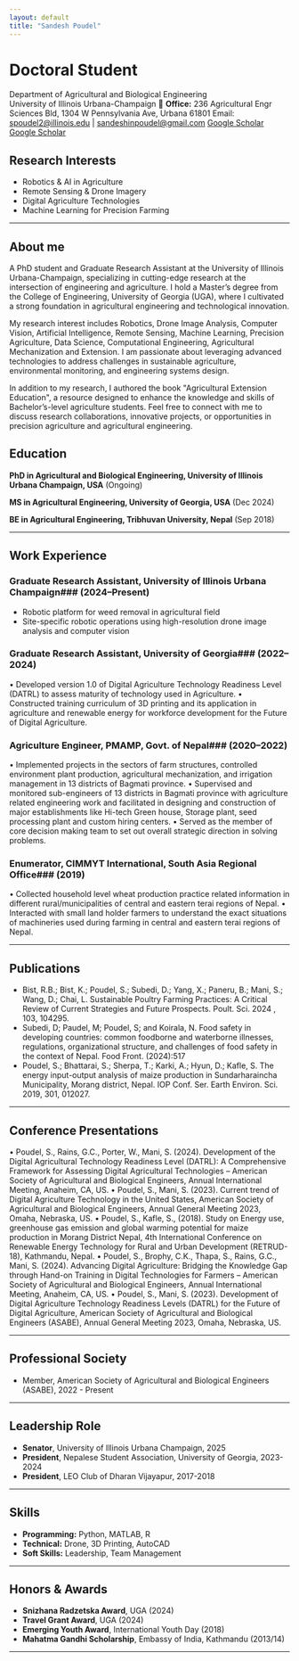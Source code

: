 ```yaml
---
layout: default
title: "Sandesh Poudel"
---
```


# Doctoral Student
Department of Agricultural and Biological Engineering  
University of Illinois Urbana-Champaign
📍 **Office:** 236 Agricultural Engr Sciences Bld, 1304 W Pennsylvania Ave, Urbana 61801
Email: spoudel2@illinois.edu | sandeshinpoudel@gmail.com
[Google Scholar](https://scholar.google.com/citations?user=LH3_qT0AAAAJ&hl=en&inst=2365059173406736517)
[Google Scholar](https://www.linkedin.com/in/sandesh-poudel-733b59110/recent-activity/all/) 

## Research Interests  
- Robotics & AI in Agriculture  
- Remote Sensing & Drone Imagery  
- Digital Agriculture Technologies  
- Machine Learning for Precision Farming
  
---

## About me
A PhD student and Graduate Research Assistant at the University of Illinois Urbana-Champaign, specializing in cutting-edge research at the intersection of engineering and agriculture. I hold a Master’s degree from the College of Engineering, University of Georgia (UGA), where I cultivated a strong foundation in agricultural engineering and technological innovation.

My research interest includes Robotics, Drone Image Analysis, Computer Vision, Artificial Intelligence, Remote Sensing, Machine Learning, Precision Agriculture, Data Science, Computational Engineering, Agricultural Mechanization and Extension. I am passionate about leveraging advanced technologies to address challenges in sustainable agriculture, environmental monitoring, and engineering systems design.

In addition to my research, I authored the book "Agricultural Extension Education", a resource designed to enhance the knowledge and skills of Bachelor’s-level agriculture students. Feel free to connect with me to discuss research collaborations, innovative projects, or opportunities in precision agriculture and agricultural engineering.

## Education  
**PhD in Agricultural and Biological Engineering, University of Illinois Urbana Champaign, USA**  (Ongoing)  

**MS in Agricultural Engineering, University of Georgia, USA**  (Dec 2024)  

**BE in Agricultural Engineering, Tribhuvan University, Nepal** (Sep 2018)  

---

## Work Experience  
### Graduate Research Assistant, University of Illinois Urbana Champaign### (2024–Present)  
- Robotic platform for weed removal in agricultural field  
- Site-specific robotic operations using high-resolution drone image analysis and computer vision

### Graduate Research Assistant, University of Georgia### (2022–2024)  
•	Developed version 1.0 of Digital Agriculture Technology Readiness Level (DATRL) to assess maturity of technology used in Agriculture. 
•	Constructed training curriculum of 3D printing and its application in agriculture and renewable energy for workforce development for the Future of Digital Agriculture. 

### Agriculture Engineer, PMAMP, Govt. of Nepal### (2020–2022)  
•	Implemented projects in the sectors of farm structures, controlled environment plant production, agricultural mechanization, and irrigation management in 13 districts of Bagmati province. 
•	Supervised and monitored sub-engineers of 13 districts in Bagmati province with agriculture related engineering work and facilitated in designing and construction of major establishments like Hi-tech Green house, Storage plant, seed processing plant and custom hiring centers. 
•	Served as the member of core decision making team to set out overall strategic direction in solving problems. 

### Enumerator, CIMMYT International, South Asia Regional Office### (2019)  
•	Collected household level wheat production practice related information in different rural/municipalities of central and eastern terai regions of Nepal.
•	Interacted with small land holder farmers to understand the exact situations of machineries used during farming in central and eastern terai regions of Nepal.

---

## Publications  
- Bist, R.B.; Bist, K.; Poudel, S.; Subedi, D.; Yang, X.; Paneru, B.; Mani, S.; Wang, D.; Chai, L. Sustainable Poultry Farming Practices: A Critical Review of Current Strategies and Future Prospects. Poult. Sci. 2024 , 103, 104295.
- Subedi, D; Paudel, M; Poudel, S; and Koirala, N. Food safety in developing countries: common foodborne and waterborne illnesses, regulations, organizational structure, and challenges of food safety in the context of Nepal. Food Front. (2024):517
- Poudel, S.; Bhattarai, S.; Sherpa, T.; Karki, A.; Hyun, D.; Kafle, S. The energy input-output analysis of maize production in Sundarharaincha Municipality, Morang district, Nepal. IOP Conf. Ser. Earth Environ. Sci. 2019, 301, 012027.

---

## Conference Presentations  
•	Poudel, S., Rains, G.C., Porter, W., Mani, S. (2024). Development of the Digital Agricultural Technology Readiness Level (DATRL): A Comprehensive Framework for Assessing Digital Agricultural Technologies – American Society of Agricultural and Biological Engineers, Annual International Meeting, Anaheim, CA, US.
•	Poudel, S., Mani, S. (2023).  Current trend of Digital Agriculture Technology in the United States, American Society of Agricultural and Biological Engineers, Annual General Meeting 2023, Omaha, Nebraska, US. 
•	Poudel, S., Kafle, S., (2018). Study on Energy use, greenhouse gas emission and global warming potential for maize production in Morang District Nepal, 4th International Conference on Renewable Energy Technology for Rural and Urban Development (RETRUD-18), Kathmandu, Nepal.
•	Poudel, S., Brophy, C.K., Thapa, S., Rains, G.C., Mani, S. (2024). Advancing Digital Agriculture: Bridging the Knowledge Gap through Hand-on Training in Digital Technologies for Farmers – American Society of Agricultural and Biological Engineers, Annual International Meeting, Anaheim, CA, US.
•	Poudel, S., Mani, S. (2023). Development of Digital Agriculture Technology Readiness Levels (DATRL) for the Future of Digital Agriculture, American Society of Agricultural and Biological Engineers (ASABE), Annual General Meeting 2023, Omaha, Nebraska, US.  

---

## Professional Society
- Member, American Society of Agricultural and Biological Engineers (ASABE), 2022 - Present 

---

## Leadership Role 
- **Senator**, University of Illinois Urbana Champaign, 2025
- **President**, Nepalese Student Association, University of Georgia, 2023-2024  
-  **President**, LEO Club of Dharan Vijayapur, 2017-2018 

---

## Skills  
- **Programming:** Python, MATLAB, R  
- **Technical:** Drone, 3D Printing, AutoCAD  
- **Soft Skills:** Leadership, Team Management  

---

## Honors & Awards  
- **Snizhana Radzetska Award**, UGA (2024)
- **Travel Grant Award**, UGA (2024)
- **Emerging Youth Award**, International Youth Day (2018)
- **Mahatma Gandhi Scholarship**, Embassy of India, Kathmandu  (2013/14)

---
